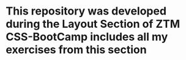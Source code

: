 # This repository was developed during the Layout Section of ZTM CSS-BootCamp includes all my exercises from this section
